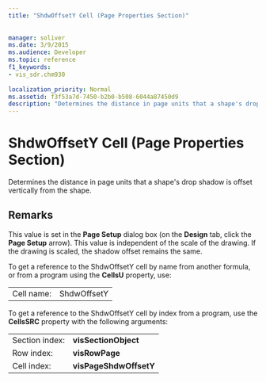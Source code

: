```yaml
---
title: "ShdwOffsetY Cell (Page Properties Section)"
 
 
manager: soliver
ms.date: 3/9/2015
ms.audience: Developer
ms.topic: reference
f1_keywords:
- vis_sdr.chm930
 
localization_priority: Normal
ms.assetid: f3f53a7d-7450-b2b0-b508-6044a87450d9
description: "Determines the distance in page units that a shape's drop shadow is offset vertically from the shape."
---
```


# ShdwOffsetY Cell (Page Properties Section)

Determines the distance in page units that a shape's drop shadow is offset vertically from the shape.
  
## Remarks

This value is set in the **Page Setup** dialog box (on the **Design** tab, click the **Page Setup** arrow). This value is independent of the scale of the drawing. If the drawing is scaled, the shadow offset remains the same. 
  
To get a reference to the ShdwOffsetY cell by name from another formula, or from a program using the **CellsU** property, use: 
  
|||
|:-----|:-----|
| Cell name:  <br/> | ShdwOffsetY  <br/> |
   
To get a reference to the ShdwOffsetY cell by index from a program, use the **CellsSRC** property with the following arguments: 
  
|||
|:-----|:-----|
| Section index:  <br/> |**visSectionObject** <br/> |
| Row index:  <br/> |**visRowPage** <br/> |
| Cell index:  <br/> |**visPageShdwOffsetY** <br/> |
   

